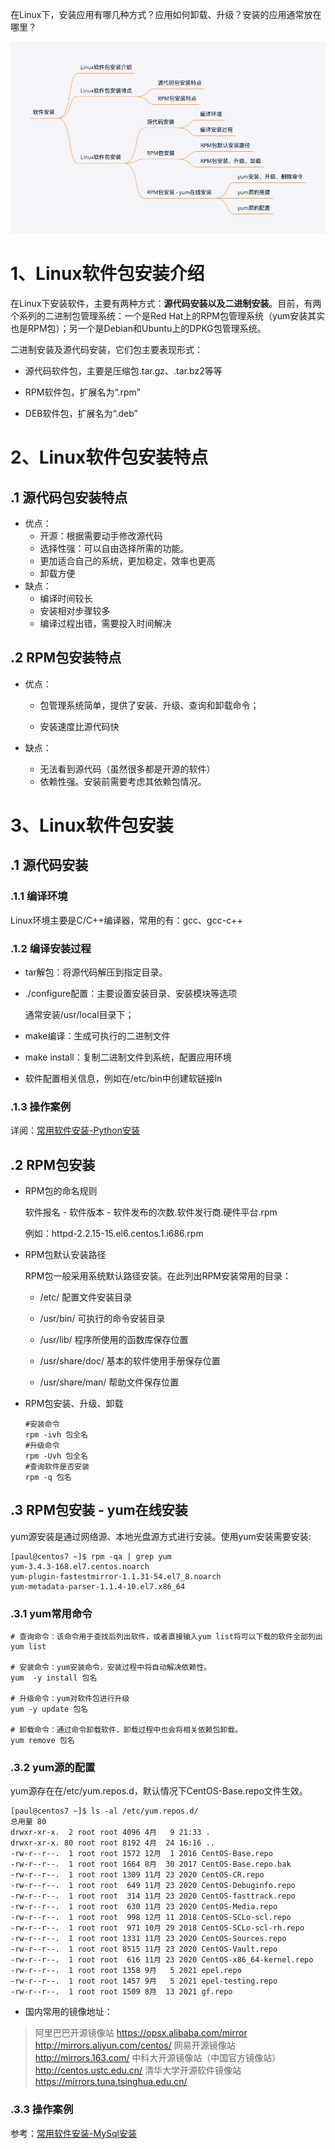在Linux下，安装应用有哪几种方式？应用如何卸载、升级？安装的应用通常放在哪里？

<img src="./res/0701.png" alt="0701" style="zoom:67%;" />

# 1、Linux软件包安装介绍

在Linux下安装软件，主要有两种方式：**源代码安装以及二进制安装**。目前，有两个系列的二进制包管理系统：一个是Red Hat上的RPM包管理系统（yum安装其实也是RPM包）；另一个是Debian和Ubuntu上的DPKG包管理系统。

二进制安装及源代码安装，它们包主要表现形式：

- 源代码软件包，主要是压缩包.tar.gz、.tar.bz2等等

- RPM软件包，扩展名为“.rpm”

- DEB软件包，扩展名为“.deb”

# 2、Linux软件包安装特点

## .1 源代码包安装特点

- 优点：
  - 开源：根据需要动手修改源代码
  - 选择性强：可以自由选择所需的功能。
  - 更加适合自己的系统，更加稳定，效率也更高
  - 卸载方便
- 缺点：
  - 编译时间较长
  - 安装相对步骤较多
  - 编译过程出错，需要投入时间解决

## .2 RPM包安装特点

- 优点：

  - 包管理系统简单，提供了安装、升级、查询和卸载命令；

  - 安装速度比源代码快

- 缺点：
  - 无法看到源代码（虽然很多都是开源的软件）
  - 依赖性强。安装前需要考虑其依赖包情况。

# 3、Linux软件包安装

## .1 源代码安装

### .1.1 编译环境

Linux环境主要是C/C++编译器，常用的有：gcc、gcc-c++

### .1.2 编译安装过程

- tar解包：将源代码解压到指定目录。

- ./configure配置：主要设置安装目录、安装模块等选项

  通常安装/usr/local目录下；

- make编译：生成可执行的二进制文件

- make install：复制二进制文件到系统，配置应用环境

- 软件配置相关信息，例如在/etc/bin中创建软链接ln

### .1.3 操作案例

详阅：[常用软件安装-Python安装](08常用软件安装-Python安装.md)

## .2 RPM包安装

- RPM包的命名规则

  软件报名 - 软件版本 - 软件发布的次数.软件发行商.硬件平台.rpm

  例如：httpd-2.2.15-15.el6.centos.1.i686.rpm

  

- RPM包默认安装路径

  RPM包一般采用系统默认路径安装。在此列出RPM安装常用的目录：

  - /etc/ 配置文件安装目录

  - /usr/bin/ 可执行的命令安装目录

  - /usr/lib/ 程序所使用的函数库保存位置

  - /usr/share/doc/ 基本的软件使用手册保存位置

  - /usr/share/man/ 帮助文件保存位置

  

- RPM包安装、升级、卸载

  ```shell
  #安装命令
  rpm -ivh 包全名
  #升级命令
  rpm -Uvh 包全名
  #查询软件是否安装
  rpm -q 包名
  ```

## .3 RPM包安装 - yum在线安装

yum源安装是通过网络源、本地光盘源方式进行安装。使用yum安装需要安装:

```shell
[paul@centos7 ~]$ rpm -qa | grep yum
yum-3.4.3-168.el7.centos.noarch
yum-plugin-fastestmirror-1.1.31-54.el7_8.noarch
yum-metadata-parser-1.1.4-10.el7.x86_64
```

### .3.1 yum常用命令

```shell
# 查询命令：该命令用于查找后列出软件，或者直接输入yum list将可以下载的软件全部列出
yum list

# 安装命令：yum安装命令，安装过程中将自动解决依赖性。
yum  -y install 包名 

# 升级命令：yum对软件包进行升级
yum -y update 包名 

# 卸载命令：通过命令卸载软件，卸载过程中也会将相关依赖包卸载。
yum remove 包名
```

### .3.2 yum源的配置

yum源存在在/etc/yum.repos.d，默认情况下CentOS-Base.repo文件生效。

```shell
[paul@centos7 ~]$ ls -al /etc/yum.repos.d/
总用量 80
drwxr-xr-x.  2 root root 4096 4月   9 21:33 .
drwxr-xr-x. 80 root root 8192 4月  24 16:16 ..
-rw-r--r--.  1 root root 1572 12月  1 2016 CentOS-Base.repo
-rw-r--r--.  1 root root 1664 8月  30 2017 CentOS-Base.repo.bak
-rw-r--r--.  1 root root 1309 11月 23 2020 CentOS-CR.repo
-rw-r--r--.  1 root root  649 11月 23 2020 CentOS-Debuginfo.repo
-rw-r--r--.  1 root root  314 11月 23 2020 CentOS-fasttrack.repo
-rw-r--r--.  1 root root  630 11月 23 2020 CentOS-Media.repo
-rw-r--r--.  1 root root  998 12月 11 2018 CentOS-SCLo-scl.repo
-rw-r--r--.  1 root root  971 10月 29 2018 CentOS-SCLo-scl-rh.repo
-rw-r--r--.  1 root root 1331 11月 23 2020 CentOS-Sources.repo
-rw-r--r--.  1 root root 8515 11月 23 2020 CentOS-Vault.repo
-rw-r--r--.  1 root root  616 11月 23 2020 CentOS-x86_64-kernel.repo
-rw-r--r--.  1 root root 1358 9月   5 2021 epel.repo
-rw-r--r--.  1 root root 1457 9月   5 2021 epel-testing.repo
-rw-r--r--.  1 root root 1509 8月  13 2021 gf.repo
```

- 国内常用的镜像地址：

> 阿里巴巴开源镜像站
> https://opsx.alibaba.com/mirror
> http://mirrors.aliyun.com/centos/
> 网易开源镜像站
> http://mirrors.163.com/
> 中科大开源镜像站（中国官方镜像站）
> http://centos.ustc.edu.cn/
> 清华大学开源软件镜像站
> https://mirrors.tuna.tsinghua.edu.cn/

### .3.3 操作案例

参考：[常用软件安装-MySql安装](08常用软件安装-MySql安装.md)